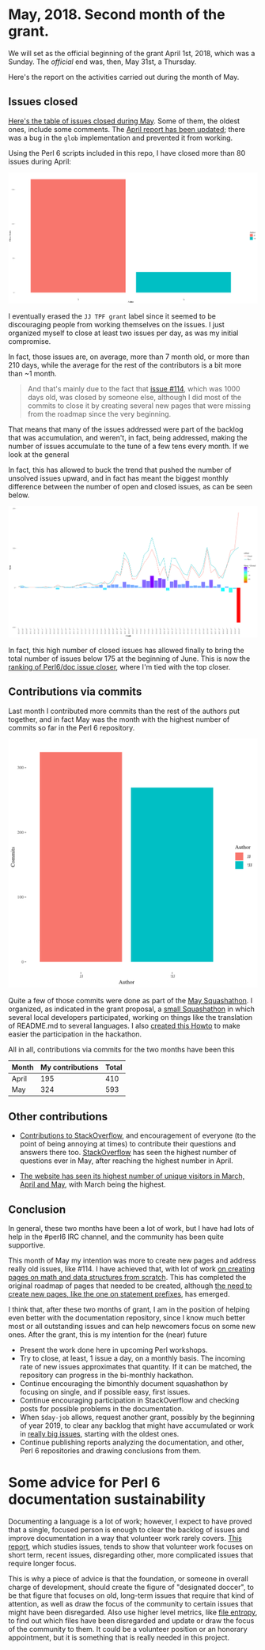 # May, 2018. Second month of the grant.

We will set as the official beginning of the grant April 1st, 2018,
which was a Sunday. The *official* end was, then, May 31st, a Thursday.

Here's the report on the activities carried out during the month of May.

## Issues closed

[Here's the table of issues closed during May](/report/issues-May-2018.md). Some
of them, the oldest ones, include some
comments. The
[April report has been updated](/report/issues-April-2018.md); there
was a bug in the `glob` implementation and prevented it from working.

Using the Perl 6 scripts included in this repo, I have closed more than 80
issues during April:

![Issues closed by me and others](illos/closed-issues-may.png)

I eventually erased the `JJ TPF grant` label since it seemed to be
discouraging people from working themselves on the issues. I just
organized myself to close at least two issues per day, as was my
initial compromise.

In fact, those issues are, on average, more than 7 month old, or more
than 210 days, while the average for the rest of the contributors is a
bit more than ~1 month. 

> And that's mainly due to the fact
> that [issue #114](https://github.com/perl6/doc/issues/114), which was
> 1000 days old, was closed by someone else, although I did most of
> the commits to close it by creating several new pages that were
> missing from the roadmap since the very beginning.

That means that many of the issues addressed were part of the
backlog that was accumulation, and weren't, in fact, being addressed,
making the number of issues accumulate to the tune of a few tens every
month. If we look at the general 

In fact, this has allowed to buck the trend that pushed the number of
unsolved issues upward, and in fact has meant the biggest monthly
difference between the number of open and closed issues, as can be
seen below.

![Open and closed issues + difference](illos/issues-open-closed-diff.png)

In fact, this high number of closed issues has allowed finally to
bring the total number of issues below 175 at the beginning of
June. This is now
the
[ranking of Perl6/doc issue closer](https://jj.github.io/TPF-Grant/illos/closers-perl6-doc-ranking/),
where I'm tied with the top closer.


## Contributions via commits


Last month I contributed more commits than the rest of the authors put
together, and in fact May was the month with the highest number of
commits so far in the Perl 6 repository.

![Commits by JJ and the rest](illos/commits-may.png)


Quite a few of those commits were done as part of
the
[May Squashathon](https://gist.github.com/Whateverable/11966854630519253293585849bb5d91). I
organized, as indicated in the grant proposal,
a [small Squashathon](http://granada.pm/blog/squashathon/) in which
several local developers participated, working on things like the
translation of README.md to several languages. I
also
[created this Howto](https://dev.to/jj/squashing-perl-6-documentation-bugs-one-at-a-time-4ojn) to
make easier the participation in the hackathon.

All in all, contributions via commits for the two months have been
this

| Month | My contributions | Total |
| ----- | ---------------- | ----- |
| April | 195              | 410   |
| May   | 324              | 593   |



## Other contributions

  
* [Contributions to StackOverflow](https://stackoverflow.com/questions/tagged/perl6),
  and encouragement of everyone (to the point of being annoying at
  times) to contribute their questions and answers there
  too. [StackOverflow](http://data.stackexchange.com/stackoverflow/query/847857/perl6-questions-per-month#graph) has
  seen the highest number of questions ever in May, after reaching the
  highest number in April.
  
*
  [The website has seen its highest number of unique visitors in March, April and May](http://www.p6c.org/stats/doc.perl6.org#Unique%20visitors%20in%20each%20month),
  with March being the highest.
  
## Conclusion

In general, these two months have been a lot of work, but I have had
lots of help in the #perl6 IRC channel, and the community has been
quite supportive. 

This month of May my intention was more to create new pages and
address really old issues, like #114. I have achieved that, with lot
of
work
[on creating pages on math and data structures from scratch](https://github.com/perl6/doc/issues/114). This
has completed the original roadmap of pages that needed to be created,
although
[the need to create new pages, like the one on statement prefixes](https://github.com/perl6/doc/issues/2034),
has emerged. 

I think that, after these two months of grant, I am in the position of
helping even better with the documentation repository, since I know
much better most or all outstanding issues and can help newcomers
focus on some new ones. After the grant, this is my intention for the
(near) future

* Present the work done here in upcoming Perl workshops.
* Try to close, at least, 1 issue a day, on a monthly basis. The
  incoming rate of new issues approximates that quantity. If it can be
  matched, the repository can progress in the bi-monthly hackathon.
* Continue encouraging the bimonthly document squashathon by focusing
  on single, and if possible easy, first issues.
* Continue encouraging participation in StackOverflow and checking
  posts for possible problems in the documentation.
* When `$day-job` allows, request another grant, possibly by the
  beginning of year 2019, to clear any backlog that might have
  accumulated or work
  in [really big issues](https://github.com/perl6/doc/labels/big),
  starting with the oldest ones.
* Continue publishing reports analyzing the documentation, and other,
  Perl 6 repositories and drawing conclusions from them.
  
# Some advice for Perl 6 documentation sustainability

Documenting a language is a lot of work; however, I expect to have
proved that a single, focused person is enough to clear the backlog of
issues and improve documentation in a way that volunteer work rarely
covers. [This report](https://www.researchgate.net/publication/325320277_Perl_6_documentation_repository_through_time_dealing_with_issues),
which studies issues, tends to show that volunteer work focuses on
short term, recent issues, disregarding other, more complicated issues
that require longer focus.

This is why a piece of advice is that the foundation, or someone in
overall charge of development, should create the figure of "designated
doccer", to be that figure that focuses on old, long-term issues that
require that kind of attention, as well as draw the focus of the
community to certain issues that might have been disregarded. Also use
higher level metrics,
like
[file entropy](https://www.researchgate.net/publication/325532706_Author_and_file_entropy_in_the_Perl_6_documentation_repository),
to find out which files have been disregarded and update or draw the
focus of the community to them.
It could
be a volunteer position or an honorary appointment, but it is
something that is really needed in this project.




